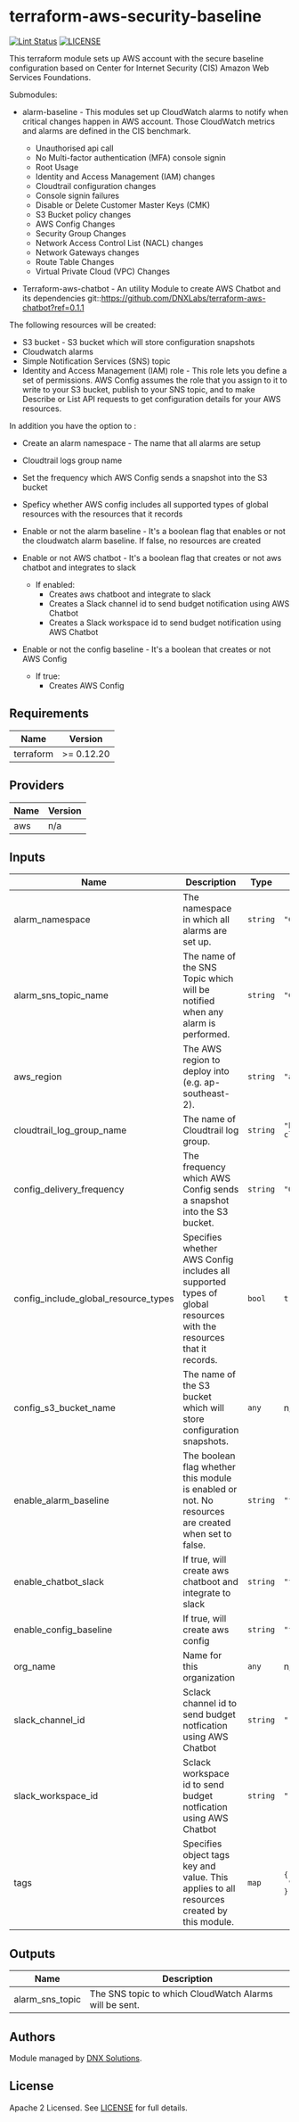 # terraform-aws-security-baseline

[![Lint Status](https://github.com/DNXLabs/terraform-aws-security-baseline/workflows/Lint/badge.svg)](https://github.com/DNXLabs/terraform-aws-security-baseline/actions)
[![LICENSE](https://img.shields.io/github/license/DNXLabs/terraform-aws-security-baseline)](https://github.com/DNXLabs/terraform-aws-security-baseline/blob/master/LICENSE)

This terraform module sets up AWS account with the secure baseline configuration based on Center for Internet Security (CIS) Amazon Web Services Foundations.

Submodules:

  - alarm-baseline - This modules set up CloudWatch alarms to notify when critical changes happen in AWS account. Those CloudWatch metrics and alarms are defined in the CIS benchmark.

    - Unauthorised api call
    - No Multi-factor authentication (MFA) console signin
    - Root Usage
    - Identity and Access Management (IAM) changes
    - Cloudtrail configuration changes
    - Console signin failures
    - Disable or Delete Customer Master Keys (CMK)
    - S3 Bucket policy changes
    - AWS Config Changes
    - Security Group Changes
    - Network Access Control List (NACL) changes
    - Network Gateways changes
    - Route Table Changes
    - Virtual Private Cloud (VPC) Changes

  - Terraform-aws-chatbot - An utility Module to create AWS Chatbot and its dependencies git::https://github.com/DNXLabs/terraform-aws-chatbot?ref=0.1.1

The following resources will be created:

 - S3 bucket - S3 bucket which will store configuration snapshots
 - Cloudwatch alarms
 - Simple Notification Services (SNS) topic
 - Identity and Access Management (IAM) role - This role lets you define a set of permissions. AWS Config assumes the role that you assign to it to write to your S3 bucket, publish to your SNS topic, and to make Describe or List API requests to get configuration details for your AWS resources.


In addition you have the option to :

 - Create an alarm namespace - The name that all alarms are setup
 - Cloudtrail logs group name
 - Set the frequency which AWS Config sends a snapshot into the S3 bucket
 - Speficy whether AWS config includes all supported types of global resources with the resources that it records
 - Enable or not the alarm baseline - It's a boolean flag that enables or not the cloudwatch alarm baseline. If false, no resources are created
 - Enable or not AWS chatbot - It's a boolean flag that creates or not aws chatbot and integrates to slack
    - If enabled:
       - Creates aws chatboot and integrate to slack
       - Creates a Slack channel id to send budget notification using AWS Chatbot
       - Creates a Slack workspace id to send budget notification using AWS Chatbot
 - Enable or not the config baseline - It's a boolean that creates or not AWS Config

   - If true:
       - Creates AWS Config

<!--- BEGIN_TF_DOCS --->

## Requirements

| Name | Version |
|------|---------|
| terraform | >= 0.12.20 |

## Providers

| Name | Version |
|------|---------|
| aws | n/a |

## Inputs

| Name | Description | Type | Default | Required |
|------|-------------|------|---------|:--------:|
| alarm\_namespace | The namespace in which all alarms are set up. | `string` | `"CISBenchmark"` | no |
| alarm\_sns\_topic\_name | The name of the SNS Topic which will be notified when any alarm is performed. | `string` | `"CISAlarm"` | no |
| aws\_region | The AWS region to deploy into (e.g. ap-southeast-2). | `string` | `"ap-southeast-2"` | no |
| cloudtrail\_log\_group\_name | The name of Cloudtrail log group. | `string` | `"bubbletea-cloudtrail"` | no |
| config\_delivery\_frequency | The frequency which AWS Config sends a snapshot into the S3 bucket. | `string` | `"One_Hour"` | no |
| config\_include\_global\_resource\_types | Specifies whether AWS Config includes all supported types of global resources with the resources that it records. | `bool` | `true` | no |
| config\_s3\_bucket\_name | The name of the S3 bucket which will store configuration snapshots. | `any` | n/a | yes |
| enable\_alarm\_baseline | The boolean flag whether this module is enabled or not. No resources are created when set to false. | `string` | `"false"` | no |
| enable\_chatbot\_slack | If true, will create aws chatboot and integrate to slack | `string` | `"false"` | no |
| enable\_config\_baseline | If true, will create aws config | `string` | `"false"` | no |
| org\_name | Name for this organization | `any` | n/a | yes |
| slack\_channel\_id | Sclack channel id to send budget notfication using AWS Chatbot | `string` | `""` | no |
| slack\_workspace\_id | Sclack workspace id to send budget notfication using AWS Chatbot | `string` | `""` | no |
| tags | Specifies object tags key and value. This applies to all resources created by this module. | `map` | <pre>{<br>  "Terraform": true<br>}</pre> | no |

## Outputs

| Name | Description |
|------|-------------|
| alarm\_sns\_topic | The SNS topic to which CloudWatch Alarms will be sent. |

<!--- END_TF_DOCS --->

## Authors

Module managed by [DNX Solutions](https://github.com/DNXLabs).

## License

Apache 2 Licensed. See [LICENSE](https://github.com/DNXLabs/terraform-aws-security/blob/master/LICENSE) for full details.
